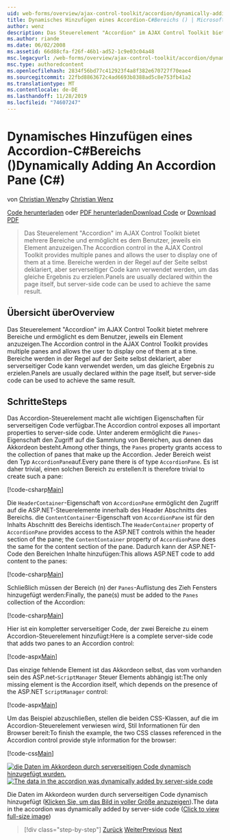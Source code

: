 ```yaml
---
uid: web-forms/overview/ajax-control-toolkit/accordion/dynamically-adding-an-accordion-pane-cs
title: Dynamisches Hinzufügen eines Accordion-C#Bereichs () | Microsoft-Dokumentation
author: wenz
description: Das Steuerelement "Accordion" im AJAX Control Toolkit bietet mehrere Bereiche und ermöglicht es dem Benutzer, jeweils ein Element anzuzeigen. Panels werden normalerweise als w...
ms.author: riande
ms.date: 06/02/2008
ms.assetid: 66d88cfa-f26f-46b1-ad52-1c9e03c04a48
msc.legacyurl: /web-forms/overview/ajax-control-toolkit/accordion/dynamically-adding-an-accordion-pane-cs
msc.type: authoredcontent
ms.openlocfilehash: 2834f56bd77c412923f4a8f382e670727f70eae4
ms.sourcegitcommit: 22fbd8863672c4ad6693b8388ad5c8e753fb41a2
ms.translationtype: MT
ms.contentlocale: de-DE
ms.lasthandoff: 11/28/2019
ms.locfileid: "74607247"
---
```

# <a name="dynamically-adding-an-accordion-pane-c"></a><span data-ttu-id="21b53-104">Dynamisches Hinzufügen eines Accordion-C#Bereichs ()</span><span class="sxs-lookup"><span data-stu-id="21b53-104">Dynamically Adding An Accordion Pane (C#)</span></span>

<span data-ttu-id="21b53-105">von [Christian Wenz](https://github.com/wenz)</span><span class="sxs-lookup"><span data-stu-id="21b53-105">by [Christian Wenz](https://github.com/wenz)</span></span>

<span data-ttu-id="21b53-106">[Code herunterladen](https://download.microsoft.com/download/5/6/d/56d50cef-2011-4c8f-9891-7edc6dc57df9/Accordion2.cs.zip) oder [PDF herunterladen](https://download.microsoft.com/download/6/7/1/6718d452-ff89-4d3f-a90e-c74ec2d636a3/accordion2CS.pdf)</span><span class="sxs-lookup"><span data-stu-id="21b53-106">[Download Code](https://download.microsoft.com/download/5/6/d/56d50cef-2011-4c8f-9891-7edc6dc57df9/Accordion2.cs.zip) or [Download PDF](https://download.microsoft.com/download/6/7/1/6718d452-ff89-4d3f-a90e-c74ec2d636a3/accordion2CS.pdf)</span></span>

> <span data-ttu-id="21b53-107">Das Steuerelement "Accordion" im AJAX Control Toolkit bietet mehrere Bereiche und ermöglicht es dem Benutzer, jeweils ein Element anzuzeigen.</span><span class="sxs-lookup"><span data-stu-id="21b53-107">The Accordion control in the AJAX Control Toolkit provides multiple panes and allows the user to display one of them at a time.</span></span> <span data-ttu-id="21b53-108">Bereiche werden in der Regel auf der Seite selbst deklariert, aber serverseitiger Code kann verwendet werden, um das gleiche Ergebnis zu erzielen.</span><span class="sxs-lookup"><span data-stu-id="21b53-108">Panels are usually declared within the page itself, but server-side code can be used to achieve the same result.</span></span>

## <a name="overview"></a><span data-ttu-id="21b53-109">Übersicht über</span><span class="sxs-lookup"><span data-stu-id="21b53-109">Overview</span></span>

<span data-ttu-id="21b53-110">Das Steuerelement "Accordion" im AJAX Control Toolkit bietet mehrere Bereiche und ermöglicht es dem Benutzer, jeweils ein Element anzuzeigen.</span><span class="sxs-lookup"><span data-stu-id="21b53-110">The Accordion control in the AJAX Control Toolkit provides multiple panes and allows the user to display one of them at a time.</span></span> <span data-ttu-id="21b53-111">Bereiche werden in der Regel auf der Seite selbst deklariert, aber serverseitiger Code kann verwendet werden, um das gleiche Ergebnis zu erzielen.</span><span class="sxs-lookup"><span data-stu-id="21b53-111">Panels are usually declared within the page itself, but server-side code can be used to achieve the same result.</span></span>

## <a name="steps"></a><span data-ttu-id="21b53-112">Schritte</span><span class="sxs-lookup"><span data-stu-id="21b53-112">Steps</span></span>

<span data-ttu-id="21b53-113">Das Accordion-Steuerelement macht alle wichtigen Eigenschaften für serverseitigen Code verfügbar.</span><span class="sxs-lookup"><span data-stu-id="21b53-113">The Accordion control exposes all important properties to server-side code.</span></span> <span data-ttu-id="21b53-114">Unter anderem ermöglicht die `Panes`-Eigenschaft den Zugriff auf die Sammlung von Bereichen, aus denen das Akkordeon besteht.</span><span class="sxs-lookup"><span data-stu-id="21b53-114">Among other things, the `Panes` property grants access to the collection of panes that make up the Accordion.</span></span> <span data-ttu-id="21b53-115">Jeder Bereich weist den Typ `AccordionPane`auf.</span><span class="sxs-lookup"><span data-stu-id="21b53-115">Every pane there is of type `AccordionPane`.</span></span> <span data-ttu-id="21b53-116">Es ist daher trivial, einen solchen Bereich zu erstellen:</span><span class="sxs-lookup"><span data-stu-id="21b53-116">It is therefore trivial to create such a pane:</span></span>

[!code-csharp[Main](dynamically-adding-an-accordion-pane-cs/samples/sample1.cs)]

<span data-ttu-id="21b53-117">Die `HeaderContainer`-Eigenschaft von `AccordionPane` ermöglicht den Zugriff auf die ASP.NET-Steuerelemente innerhalb des Header Abschnitts des Bereichs. die `ContentContainer`-Eigenschaft von `AccordionPane` ist für den Inhalts Abschnitt des Bereichs identisch.</span><span class="sxs-lookup"><span data-stu-id="21b53-117">The `HeaderContainer` property of `AccordionPane` provides access to the ASP.NET controls within the header section of the pane; the `ContentContainer` property of `AccordionPane` does the same for the content section of the pane.</span></span> <span data-ttu-id="21b53-118">Dadurch kann der ASP.NET-Code den Bereichen Inhalte hinzufügen:</span><span class="sxs-lookup"><span data-stu-id="21b53-118">This allows ASP.NET code to add content to the panes:</span></span>

[!code-csharp[Main](dynamically-adding-an-accordion-pane-cs/samples/sample2.cs)]

<span data-ttu-id="21b53-119">Schließlich müssen der Bereich (n) der `Panes`-Auflistung des Zieh Fensters hinzugefügt werden:</span><span class="sxs-lookup"><span data-stu-id="21b53-119">Finally, the pane(s) must be added to the `Panes` collection of the Accordion:</span></span>

[!code-csharp[Main](dynamically-adding-an-accordion-pane-cs/samples/sample3.cs)]

<span data-ttu-id="21b53-120">Hier ist ein kompletter serverseitiger Code, der zwei Bereiche zu einem Accordion-Steuerelement hinzufügt:</span><span class="sxs-lookup"><span data-stu-id="21b53-120">Here is a complete server-side code that adds two panes to an Accordion control:</span></span>

[!code-aspx[Main](dynamically-adding-an-accordion-pane-cs/samples/sample4.aspx)]

<span data-ttu-id="21b53-121">Das einzige fehlende Element ist das Akkordeon selbst, das vom vorhanden sein des ASP.net-`ScriptManager` Steuer Elements abhängig ist:</span><span class="sxs-lookup"><span data-stu-id="21b53-121">The only missing element is the Accordion itself, which depends on the presence of the ASP.NET `ScriptManager` control:</span></span>

[!code-aspx[Main](dynamically-adding-an-accordion-pane-cs/samples/sample5.aspx)]

<span data-ttu-id="21b53-122">Um das Beispiel abzuschließen, stellen die beiden CSS-Klassen, auf die im Accordion-Steuerelement verwiesen wird, Stil Informationen für den Browser bereit:</span><span class="sxs-lookup"><span data-stu-id="21b53-122">To finish the example, the two CSS classes referenced in the Accordion control provide style information for the browser:</span></span>

[!code-css[Main](dynamically-adding-an-accordion-pane-cs/samples/sample6.css)]

<span data-ttu-id="21b53-123">[![die Daten im Akkordeon durch serverseitigen Code dynamisch hinzugefügt wurden.](dynamically-adding-an-accordion-pane-cs/_static/image2.png)](dynamically-adding-an-accordion-pane-cs/_static/image1.png)</span><span class="sxs-lookup"><span data-stu-id="21b53-123">[![The data in the accordion was dynamically added by server-side code](dynamically-adding-an-accordion-pane-cs/_static/image2.png)](dynamically-adding-an-accordion-pane-cs/_static/image1.png)</span></span>

<span data-ttu-id="21b53-124">Die Daten im Akkordeon wurden durch serverseitigen Code dynamisch hinzugefügt ([Klicken Sie, um das Bild in voller Größe anzuzeigen](dynamically-adding-an-accordion-pane-cs/_static/image3.png)).</span><span class="sxs-lookup"><span data-stu-id="21b53-124">The data in the accordion was dynamically added by server-side code ([Click to view full-size image](dynamically-adding-an-accordion-pane-cs/_static/image3.png))</span></span>

> [!div class="step-by-step"]
> <span data-ttu-id="21b53-125">[Zurück](databinding-to-an-accordion-cs.md)
> [Weiter](databinding-to-an-accordion-vb.md)</span><span class="sxs-lookup"><span data-stu-id="21b53-125">[Previous](databinding-to-an-accordion-cs.md)
[Next](databinding-to-an-accordion-vb.md)</span></span>
